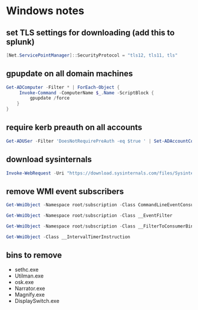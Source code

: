 # Windows notes

## set TLS settings for downloading (add this to splunk)

```powershell
[Net.ServicePointManager]::SecurityProtocol = "tls12, tls11, tls"
```

## gpupdate on all domain machines

```powershell
Get-ADComputer -Filter * | ForEach-Object {
     Invoke-Command -ComputerName $_.Name -ScriptBlock {
         gpupdate /force 
    } 
}
```

## require kerb preauth on all accounts

```powershell
Get-ADUSer -Filter 'DoesNotRequirePreAuth -eq $true ' | Set-ADAccountControl -doesnotrequirepreauth $false
```

## download sysinternals

```powershell
Invoke-WebRequest -Uri "https://download.sysinternals.com/files/SysinternalsSuite.zip" -OutFile "C:\Users\sysinternals.zip"
```

## remove WMI event subscribers

```powershell
Get-WmiObject -Namespace root/subscription -Class CommandLineEventConsumer

Get-WmiObject -Namespace root/subscription -Class __EventFilter

Get-WmiObject -Namespace root/subscription -Class __FilterToConsumerBinding

Get-WmiObject -Class __IntervalTimerInstruction
```

## bins to remove
- sethc.exe
- Utilman.exe
- osk.exe
- Narrator.exe
- Magnify.exe
- DisplaySwitch.exe